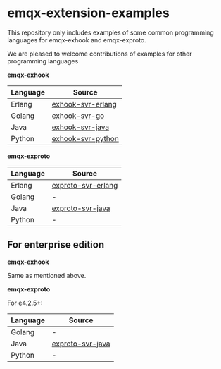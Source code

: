 # emqx-extension-examples

This repository only includes examples of some common programming languages for emqx-exhook and emqx-exproto.

We are pleased to welcome contributions of examples for other  programming languages


**emqx-exhook**

| Language | Source                                                       |
| -------- | ------------------------------------------------------------ |
| Erlang   | [exhook-svr-erlang](https://github.com/emqx/emqx-extension-examples/tree/master/exhook-svr-erlang) |
| Golang   | [exhook-svr-go](https://github.com/emqx/emqx-extension-examples/tree/master/exhook-svr-go) |
| Java     | [exhook-svr-java](https://github.com/emqx/emqx-extension-examples/tree/master/exhook-svr-java) |
| Python   | [exhook-svr-python](https://github.com/emqx/emqx-extension-examples/tree/master/exhook-svr-python) |



**emqx-exproto**

| Language | Source |
| -------- | ------ |
| Erlang   | [exproto-svr-erlang](https://github.com/emqx/emqx-extension-examples/tree/master/exproto-svr-erlang) |
| Golang   | -      |
| Java     | [exproto-svr-java](https://github.com/emqx/emqx-extension-examples/tree/master/exproto-svr-java) |
| Python   | -      |


## For enterprise edition

**emqx-exhook**

Same as mentioned above.

**emqx-exproto**

For e4.2.5+:

| Language | Source |
| -------- | ------ |
| Golang   | -      |
| Java     | [exproto-svr-java](https://github.com/emqx/emqx-extension-examples/tree/master/exproto-svr-java-for-enterpise-e4.2) |
| Python   | -      |
